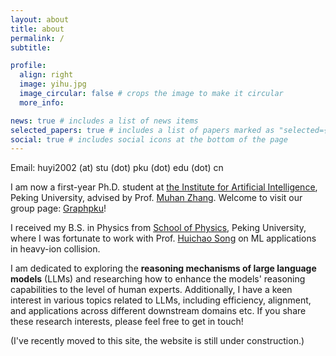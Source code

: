 ```yaml
---
layout: about
title: about
permalink: /
subtitle:

profile:
  align: right
  image: yihu.jpg
  image_circular: false # crops the image to make it circular
  more_info: 

news: true # includes a list of news items
selected_papers: true # includes a list of papers marked as "selected={true}"
social: true # includes social icons at the bottom of the page
---
```

Email: huyi2002 (at) stu (dot) pku (dot) edu (dot) cn

I am now a first-year Ph.D. student at [the Institute for Artificial Intelligence](https://www.ai.pku.edu.cn/), Peking University, advised by Prof. [Muhan Zhang](https://muhanzhang.github.io/). Welcome to visit our group page: [Graphpku](https://github.com/GraphPKU)!

I received my B.S. in Physics from [School of Physics](https://www.phy.pku.edu.cn/), Peking University, where I was fortunate to work with Prof. [Huichao Song](https://inspirehep.net/authors/1029601?ui-citation-summary=true&ui-exclude-self-citations=true) on ML applications in heavy-ion collision.

I am dedicated to exploring the **reasoning mechanisms of large language models** (LLMs) and researching how to enhance the models' reasoning capabilities to the level of human experts. Additionally, I have a keen interest in various topics related to LLMs, including efficiency, alignment, and applications across different downstream domains etc. If you share these research interests, please feel free to get in touch!

(I've recently moved to this site, the website is still under construction.)
